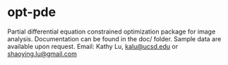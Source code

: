 # opt-pde
Partial differential equation constrained optimization package for image analysis.
Documentation can be found in the doc/ folder. Sample data are available upon request. 
Email: Kathy Lu, kalu@ucsd.edu or shaoying.lu@gmail.com 
